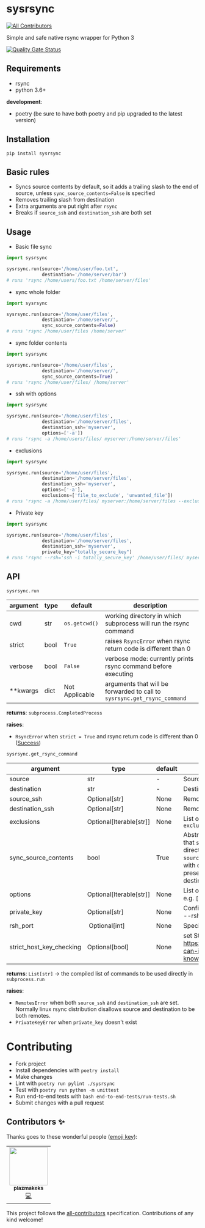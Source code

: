 # sysrsync
<!-- ALL-CONTRIBUTORS-BADGE:START - Do not remove or modify this section -->
[![All Contributors](https://img.shields.io/badge/all_contributors-1-orange.svg?style=flat-square)](#contributors-)
<!-- ALL-CONTRIBUTORS-BADGE:END -->
Simple and safe native rsync wrapper for Python 3

[![Quality Gate Status](https://sonarcloud.io/api/project_badges/measure?project=gchamon_sysrsync&metric=alert_status)](https://sonarcloud.io/dashboard?id=gchamon_sysrsync)

## Requirements

* rsync
* python 3.6+

**development**:

* poetry (be sure to have both poetry and pip upgraded to the latest version)

## Installation

`pip install sysrsync`

## Basic rules

- Syncs source contents by default, so it adds a trailing slash to the end of source, unless `sync_source_contents=False` is specified
- Removes trailing slash from destination
- Extra arguments are put right after `rsync`
- Breaks if `source_ssh` and `destination_ssh` are both set

## Usage

* Basic file sync

```python
import sysrsync

sysrsync.run(source='/home/user/foo.txt',
             destination='/home/server/bar')
# runs 'rsync /home/users/foo.txt /home/server/files'
```

* sync whole folder

```python
import sysrsync

sysrsync.run(source='/home/user/files',
             destination='/home/server/',
             sync_source_contents=False)
# runs 'rsync /home/user/files /home/server'
```

* sync folder contents

```python
import sysrsync

sysrsync.run(source='/home/user/files',
             destination='/home/server/',
             sync_source_contents=True)
# runs 'rsync /home/user/files/ /home/server'
```

* ssh with options

```python
import sysrsync

sysrsync.run(source='/home/user/files',
             destination='/home/server/files',
             destination_ssh='myserver',
             options=['-a'])
# runs 'rsync -a /home/users/files/ myserver:/home/server/files'
```

* exclusions

```python
import sysrsync

sysrsync.run(source='/home/user/files',
             destination='/home/server/files',
             destination_ssh='myserver',
             options=['-a'],
             exclusions=['file_to_exclude', 'unwanted_file'])
# runs 'rsync -a /home/user/files/ myserver:/home/server/files --exclude file_to_exclude --exclude unwanted_file'
```
* Private key

```python
import sysrsync

sysrsync.run(source='/home/user/files',
             destination='/home/server/files',
             destination_ssh='myserver',
             private_key="totally_secure_key")
# runs 'rsync --rsh='ssh -i totally_secure_key' /home/user/files/ myserver:/home/server/files'
```

## API

`sysrsync.run`

| argument  | type | default | description |
| --------- | ---- | ------- | ----------- |
| cwd  | str  | `os.getcwd()` | working directory in which subprocess will run the rsync command |
| strict  | bool | `True` | raises `RsyncError` when rsync return code is different than 0  |
| verbose | bool | `False` | verbose mode: currently prints rsync command before executing |
| **kwargs | dict | Not Applicable | arguments that will be forwarded to call to `sysrsync.get_rsync_command` |

**returns**: `subprocess.CompletedProcess`

**raises**:
- `RsyncError` when `strict = True` and rsync return code is different than 0 ([Success](https://lxadm.com/Rsync_exit_codes#List_of_standard_rsync_exit_codes))

`sysrsync.get_rsync_command`

| argument  | type | default | description |
| --------- | ---- | ------- | ----------- |
| source | str | - | Source folder or file |
| destination | str | - | Destination folder |
| source_ssh | Optional[str] | None | Remote ssh client where source is located |
| destination_ssh | Optional[str] | None | Remote ssh client where destination is located |
| exclusions | Optional[Iterable[str]] | None | List of excluded patterns as in rsync's `--exclude` |
| sync_source_contents | bool | True | Abstracts the elusive trailing slash behaviour that `source` normally has when using rsync directly, i.e. when a trailing slash is present in `source`, the folder's content is synchronized with destination. When no trailing slash is present, the folder itself is synchronized with destination. |
| options | Optional[Iterable[str]] | None | List of options to be used right after rsync call, e.g. `['-a', '-v']` translates to `rsync -a -v` |
| private_key | Optional[str] | None | Configures an explicit key to be used with rsync --rsh command |
| rsh_port | Optional[int] | None | Specify port to be used for --rsh command |
| strict_host_key_checking | Optional[bool] | None | set StrictHostKeyChecking property for rsh #cf. https://superuser.com/questions/125324/how-can-i-avoid-sshs-host-verification-for-known-hosts |

**returns**: `List[str]` -> the compiled list of commands to be used directly in `subprocess.run`

**raises**:
- `RemotesError` when both `source_ssh` and `destination_ssh` are set. Normally linux rsync distribution disallows source and destination to be both remotes.
- `PrivateKeyError` when `private_key` doesn't exist

# Contributing

- Fork project
- Install dependencies with `poetry install`
- Make changes
- Lint with `poetry run pylint ./sysrsync`
- Test with `poetry run python -m unittest`
- Run end-to-end tests with `bash end-to-end-tests/run-tests.sh`
- Submit changes with a pull request

## Contributors ✨

Thanks goes to these wonderful people ([emoji key](https://allcontributors.org/docs/en/emoji-key)):

<!-- ALL-CONTRIBUTORS-LIST:START - Do not remove or modify this section -->
<!-- prettier-ignore-start -->
<!-- markdownlint-disable -->
<table>
  <tr>
    <td align="center"><a href="https://github.com/plazmakeks"><img src="https://avatars.githubusercontent.com/u/25690073?v=4?s=100" width="100px;" alt=""/><br /><sub><b>plazmakeks</b></sub></a><br /><a href="https://github.com/gchamon/sysrsync/commits?author=plazmakeks" title="Code">💻</a></td>
  </tr>
</table>

<!-- markdownlint-restore -->
<!-- prettier-ignore-end -->

<!-- ALL-CONTRIBUTORS-LIST:END -->

This project follows the [all-contributors](https://github.com/all-contributors/all-contributors) specification. Contributions of any kind welcome!
